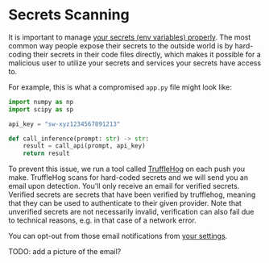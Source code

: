 # Secrets Scanning

It is important to manage [your secrets (env variables) properly](./spaces-overview#managing-secrets). The most common way people expose their secrets to the outside world is by hard-coding their secrets in their code files directly, which makes it possible for a malicious user to utilize your secrets and services your secrets have access to.

For example, this is what a compromised `app.py` file might look like:

```py
import numpy as np
import scipy as sp

api_key = "sw-xyz1234567891213"

def call_inference(prompt: str) -> str:
    result = call_api(prompt, api_key)
    return result
```

To prevent this issue, we run a tool called [TruffleHog](https://trufflesecurity.com/trufflehog) on each push you make. TruffleHog scans for hard-coded secrets and we will send you an email upon detection. You'll only receive an email for verified secrets. Verified secrets are secrets that have been verified by trufflehog, meaning that they can be used to authenticate to their given provider. Note that unverified secrets are not necessarily invalid, verification can also fail due to technical reasons, e.g. in that case of a network error.

You can opt-out from those email notifications from [your settings](https://huggingface.co/settings/notifications).

TODO: add a picture of the email?
